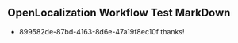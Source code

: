 ## OpenLocalization Workflow Test MarkDown
* 899582de-87bd-4163-8d6e-47a19f8ec10f thanks!

<!--HONumber=Aug16_HO1-->



